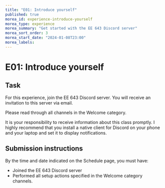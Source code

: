 ```yaml
---
title: "E01: Introduce yourself"
published: true
morea_id: experience-introduce-yourself
morea_type: experience
morea_summary: "Get started with the EE 643 Discord server"
morea_sort_order: 3
morea_start_date: "2024-01-08T23:00"
morea_labels:
---
```


# E01: Introduce yourself

## Task

For this experience, join the EE 643 Discord server. You will receive an invitation to this server via email.

Please read through all channels in the Welcome category.

It is your responsibility to receive information about this class promptly. I highly recommend that you install a native client for Discord on your phone and your laptop and set it to display notifications.

## Submission instructions

By the time and date indicated on the Schedule page, you must have:

  * Joined the EE 643 Discord server
  * Performed all setup actions specified in the Welcome category channels.